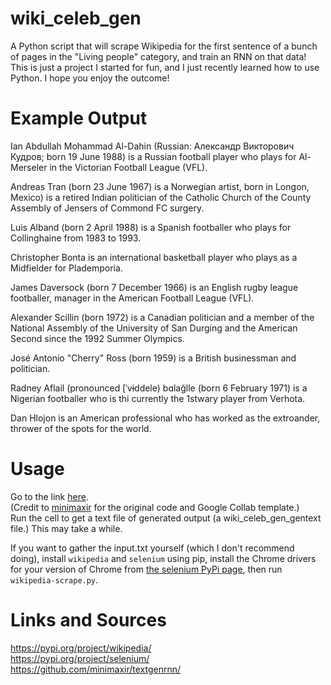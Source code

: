 # wiki_celeb_gen
A Python script that will scrape Wikipedia for the first sentence of a bunch of pages in the "Living people" category, and train an RNN on that data!
This is just a project I started for fun, and I just recently learned how to use Python. I hope you enjoy the outcome!

# Example Output
Ian Abdullah Mohammad Al-Dahin (Russian: Александр Викторович Кудров; born 19 June 1988) is a Russian football player who plays for Al-Merseler in the Victorian Football League (VFL).  
  
Andreas Tran (born 23 June 1967) is a Norwegian artist, born in Longon, Mexico) is a retired Indian politician of the Catholic Church of the County Assembly of Jensers of Commond FC surgery.  
  
Luis Alband (born 2 April 1988) is a Spanish footballer who plays for Collinghaine from 1983 to 1993.  
  
Christopher Bonta  is an international basketball player who plays as a Midfielder for Plademporia.  
  
James Daversock (born 7 December 1966) is an English rugby league footballer, manager in the American Football League (VFL).
  
Alexander Scillin (born 1972) is a Canadian politician and a member of the National Assembly of the University of San Durging and the American Second since the 1992 Summer Olympics.  
  
José Antonio "Cherry" Ross (born 1959) is a British businessman and politician.  
  
Radney Aflail (pronounced \[ˈvɨddele) bɑlağlle (born 6 February 1971) is a Nigerian footballer who is thi currently the 1stwary player from Verhota.
  
Dan Hlojon is an American professional who has worked as the extroander, thrower of the spots for the world.

# Usage
Go to the link [here](https://colab.research.google.com/drive/1B4QnWmTSI1FrlDvvBWcVyV4vsJ180R4Y#scrollTo=RTa6zf3e_9gV).  
(Credit to [minimaxir](https://github.com/minimaxir) for the original code and Google Collab template.)  
Run the cell to get a text file of generated output (a wiki_celeb_gen_gentext file.) This may take a while.
  
If you want to gather the input.txt yourself (which I don't recommend doing), install `wikipedia` and `selenium` using pip, install the Chrome drivers for your version of Chrome from [the selenium PyPi page](https://pypi.org/project/selenium/), then run `wikipedia-scrape.py`.  

# Links and Sources
https://pypi.org/project/wikipedia/  
https://pypi.org/project/selenium/  
https://github.com/minimaxir/textgenrnn/  